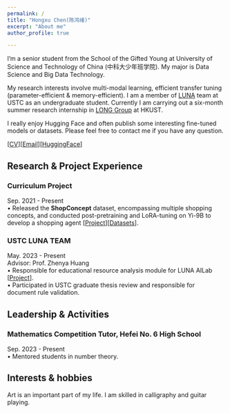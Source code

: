 ```yaml
---
permalink: /
title: "Hongxu Chen(陈鸿绪)"
excerpt: "About me"
author_profile: true

---
```


I’m a senior student from the School of the Gifted Young at University of Science and Technology of China (中科大少年班学院). My major is Data Science and Big Data Technology.   
  
My research interests involve multi-modal learning, efficient transfer tuning (parameter-efficient & memory-efficient). I am a member of [LUNA](https://luna.bdaa.pro) team at USTC as an undergraduate student. Currently I am carrying out a six-month summer research internship in [LONG Group](https://long-group.cse.ust.hk/) at HKUST.   

I really enjoy Hugging Face and often publish some interesting fine-tuned models or datasets. Please feel free to contact me if you have any question.


  
[[CV](https://ustcchx.github.io/hongxuchen.github.io/files/CV_HongxuChen.pdf)][[Email](hongxuchen@mail.ustc.edu.cn)][[HuggingFace](https://huggingface.co/Daxuxu36)]

Research & Project Experience
-----
### Curriculum Project 
Sep. 2021 - Present  
• Released the **ShopConcept** dataset, encompassing multiple shopping concepts, and conducted post-pretraining and LoRA-tuning on Yi-9B to develop a shopping agent [[Project](https://huggingface.co/Daxuxu36/Yi-9B-Understanding-Shopping-Concepts)][[Datasets](https://huggingface.co/datasets/Daxuxu36/Understanding-Shopping-Concepts-SFT)].


### USTC LUNA TEAM  
May. 2023 - Present  
Advisor: Prof. Zhenya Huang  
•	Responsible for educational resource analysis module for LUNA AILab [[Project](https://git.iai.bdaa.pro/Anchor36)].  
•	Participated in USTC graduate thesis review and responsible for document rule validation.  


Leadership & Activities
-----
### Mathematics Competition Tutor, Hefei No. 6 High School  
Sep. 2023 - Present  
•	Mentored students in number theory.  


Interests & hobbies
-----
Art is an important part of my life. I am skilled in calligraphy and guitar playing.



